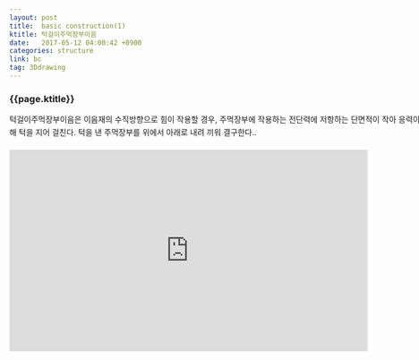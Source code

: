 ```yaml
---
layout: post
title:  basic construction(1)
ktitle: 턱걸이주먹장부이음
date:   2017-05-12 04:00:42 +0900
categories: structure
link: bc
tag: 3Ddrawing
---
```


<div style="width:900px; margin:0px auto">

<h3>
	{{page.ktitle}}
</h3>

<p style="line-height: 160%">턱걸이주먹장부이음은 이음재의 수직방향으로 힘이 작용할 경우, 주먹장부에 작용하는 전단력에
저항하는 단면적이 작아 응력이 집중되는 곳을 보완하기 위해 턱을 지어 걸친다. 턱을 낸 주먹장부를
위에서 아래로 내려 끼워 결구한다..</p>	
</div>	

<div style="text-align:center; margin:20px 0px 30px 0px; display: block;">
<iframe width="640" height="360" src="https://www.youtube.com/embed/c8vRF_0NmNA?autoplay=1" frameborder="0" gesture="media" allow="encrypted-media" allowfullscreen></iframe>
</div>
